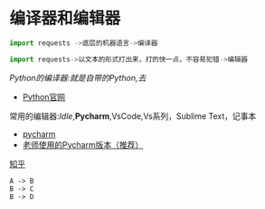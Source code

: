 # 编译器和编辑器

```python
import requests ->底层的机器语言->编译器
```

```python
import requests->以文本的形式打出来，打的快一点，不容易犯错->编辑器
```
*Python的编译器:就是自带的Python,去*
- [Python官网](https://www.python.org "Python")


常用的编辑器:*Idle*,**Pycharm**,VsCode,Vs系列，Sublime Text，记事本
- [pycharm](https://www.jetbrains.com/zh-cn/pycharm/download/download-thanks.html?platform=windows&code=PCChttps://www.jetbrains.com/zh-cn/ "Pycharm")
- [老师使用的Pycharm版本（推荐）](https://download.jetbrains.com/python/pycharm-community-2019.3.5.exe?_ga=2.242751873.2034115868.1593314001-707350412.1592907906 "Pycharm")


[知乎](https://zhuanlan.zhihu.com/p/145664101 )



```graph LR
A -> B
B -> C
B -> D
```

